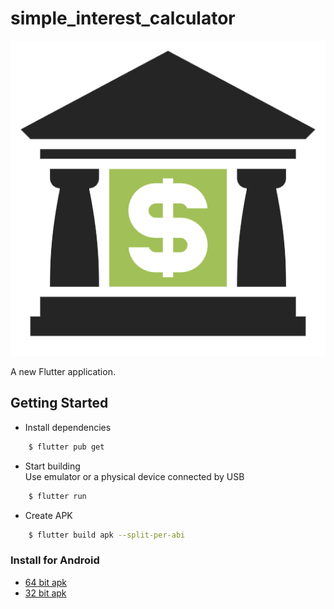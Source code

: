 # simple_interest_calculator

<p align="center">
  <img src="./images/bank.png">
</p>

A new Flutter application.

## Getting Started
* Install dependencies
```sh
    $ flutter pub get
```

* Start building  
Use emulator or a physical device connected by USB
```sh
    $ flutter run
```

* Create APK
```sh
    $ flutter build apk --split-per-abi
```

### Install for Android
- [64 bit apk](https://www.github.com/raj-vora/simple-interest-calculator-flutter/blob/master/apks/SI-calculator-arm64.apk?raw=true)
- [32 bit apk](https://www.github.com/raj-vora/simple-interest-calculator-flutter/blob/master/apks/SI-calculator-armeabi.apk?raw=true)
